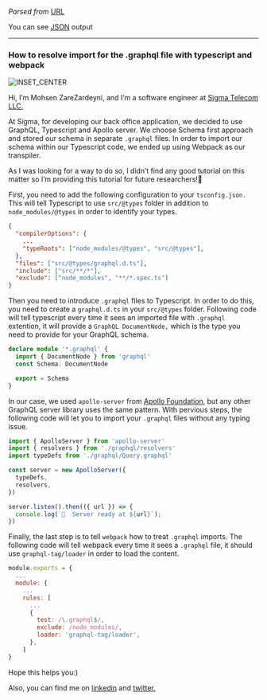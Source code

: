 *Parsed from* [URL](https://medium.com/open-graphql/how-to-resolve-import-for-the-graphql-file-with-typescript-and-webpack-7a34c906e4c1)

 You can see [JSON](./test8.json) output

----

### How to resolve import for the .graphql file with typescript and webpack

![ INSET_CENTER](https://miro.medium.com/1*XtbL8cQkqP0pt-fA8MbDiA.png)

Hi, I’m Mohsen ZareZardeyni, and I’m a software engineer at [Sigma Telecom LLC.](https://sigmasoftwares.com/)

At Sigma, for developing our back office application, we decided to use GraphQL, Typescript and Apollo server. We choose Schema first approach and stored our schema in separate `.graphql` files. In order to import our schema within our Typescript code, we ended up using Webpack as our transpiler.

As I was looking for a way to do so, I didn’t find any good tutorial on this matter so I’m providing this tutorial for future researchers!🤠

First, you need to add the following configuration to your `tsconfig.json.` This will tell Typescript to use `src/@types` folder in addition to `node_modules/@types` in order to identify your types.

```json
{
  "compilerOptions": {
    ...
    "typeRoots": ["node_modules/@types", "src/@types"],
  },
  "files": ["src/@types/graphql.d.ts"],
  "include": ["src/**/*"],
  "exclude": ["node_modules", "**/*.spec.ts"]
}
```

Then you need to introduce `.graphql` files to Typescript. In order to do this, you need to create a `graphql.d.ts` in your `src/@types` folder. Following code will tell typescript every time it sees an imported file with `.graphql` extention, it will provide a `GraphQL DocumentNode,` which is the type you need to provide for your GraphQL schema.

```d.ts
declare module '*.graphql' {
  import { DocumentNode } from 'graphql'
  const Schema: DocumentNode

  export = Schema
}

```

In our case, we used `apollo-server` from [Apollo Foundation,](null) but any other GraphQL server library uses the same pattern. With pervious steps, the following code will let you to import your `.graphql` files without any typing issue.

```ts
import { ApolloServer } from 'apollo-server'
import { resolvers } from './graphql/resolvers'
import typeDefs from './graphql/Query.graphql'

const server = new ApolloServer({
  typeDefs,
  resolvers,
})

server.listen().then(({ url }) => {
  console.log(`🚀  Server ready at ${url}`);
})
```

Finally, the last step is to tell `webpack` how to treat `.graphql` imports. The following code will tell webpack every time it sees a `.graphql` file, it should use `graphql-tag/loader` in order to load the content.

```config.js
module.exports = {
  ...
  module: {
    ...
    rules: [
      ...
      {
        test: /\.graphql$/,
        exclude: /node_modules/,
        loader: 'graphql-tag/loader',
      },
    ]
}
```

Hope this helps you:)

Also, you can find me on [linkedin](https://www.linkedin.com/in/mohsen89z/) and [twitter.](https://twitter.com/MohsenZZardeyni)